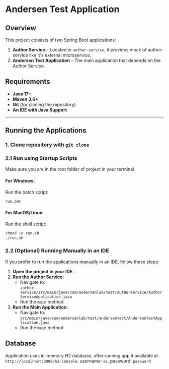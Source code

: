 # Andersen Test Application

## Overview
This project consists of two Spring Boot applications:
1. **Author Service** – Located in `author-service`, it provides mock of author-service like it's external microservice.
2. **Andersen Test Application** – The main application that depends on the Author Service.

## Requirements
- **Java 17+**
- **Maven 3.6+**
- **Git** (for cloning the repository)
- **An IDE with Java Support**

---

## Running the Applications
### 1. Clone repository with `git clone`

### **2.1 Run using Startup Scripts**

Make sure you are in the root folder of project in your terminal

#### **For Windows:**
Run the batch script:
```sh
run.bat
```

#### **For MacOS/Linux:**
Run the shell script:
```sh
chmod +x run.sh
./run.sh
```

### **2.2 (Optional) Running Manually in an IDE**
If you prefer to run the applications manually in an IDE, follow these steps:

1. **Open the project in your IDE.**
2. **Run the Author Service:**
    - Navigate to:  
      `author-service/src/main/java/com/andersenlab/test/authorservice/AuthorServiceApplication.java`
    - Run the `main` method.
3. **Run the Main Application:**
    - Navigate to:  
      `src/main/java/com/andersenlab/test/andersentest/AndersenTestApplication.java`
    - Run the `main` method.


## Database

Application uses in-memory H2 database, after running app it available at `http://localhost:8080/h2-console`. username: `sa`, password: `password`

